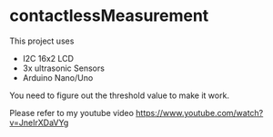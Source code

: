 # contactlessMeasurement

This project uses 

- I2C 16x2 LCD
- 3x ultrasonic Sensors 
- Arduino Nano/Uno

You need to figure out the threshold value to make it work.

Please refer to my youtube video
https://www.youtube.com/watch?v=JneIrXDaVYg